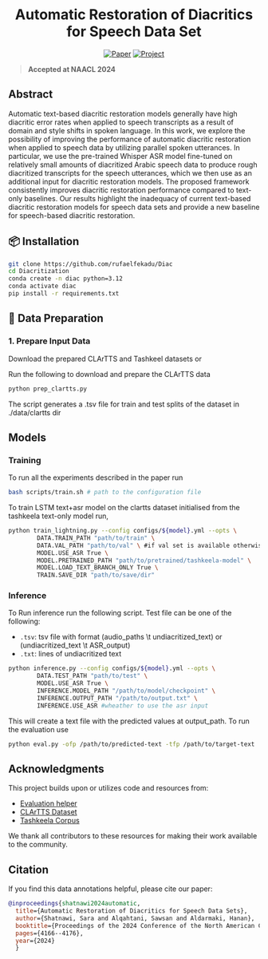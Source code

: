<h1 align="center"> Automatic Restoration of Diacritics for Speech Data Set </h1>

<div align="center">

<!-- [![License: MIT](https://img.shields.io/badge/license-MIT-green)](LICENSE) -->
[![Paper](https://img.shields.io/badge/Paper-PDF-blue)](https://aclanthology.org/2024.naacl-long.233.pdf)
[![Project](https://img.shields.io/badge/Project-Diacritization-red)](https://github.com/SaraShatnawi/Diacritization)
</div>


> **Accepted at NAACL 2024**

## Abstract
Automatic text-based diacritic restoration models generally have high diacritic error rates when applied to speech transcripts as a result of domain and style shifts in spoken language. In this work, we explore the possibility of improving the performance of automatic diacritic restoration when applied to speech data by utilizing parallel spoken utterances. In particular, we use the pre-trained Whisper ASR model fine-tuned on relatively small amounts of diacritized Arabic speech data to produce rough diacritized transcripts for the speech utterances, which we then use as an additional input for diacritic restoration models. The proposed framework consistently improves diacritic restoration performance compared to text-only baselines. Our results highlight the inadequacy of current text-based diacritic restoration models for speech data sets and provide a new baseline for speech-based diacritic restoration.


## 📦 Installation

```bash
git clone https://github.com/rufaelfekadu/Diac
cd Diacritization
conda create -n diac python=3.12
conda activate diac
pip install -r requirements.txt
```

## 📁 Data Preparation

### 1. Prepare Input Data

Download the prepared CLArTTS and Tashkeel datasets or

Run the following to download and prepare the CLArTTS data

```bash 
python prep_clartts.py
```

The script generates a .tsv file for train and test splits of the dataset in ./data/clartts dir

## Models

### Training

To run all the experiments described in the paper run
```bash
bash scripts/train.sh # path to the configuration file
```

To train LSTM text+asr model on the clartts dataset initialised from the tashkeela text-only model run,
```bash
python train_lightning.py --config configs/${model}.yml --opts \
        DATA.TRAIN_PATH "path/to/train" \
        DATA.VAL_PATH "path/to/val" \ #if val set is available otherwise train will be split
        MODEL.USE_ASR True \
        MODEL.PRETRAINED_PATH "path/to/pretrained/tashkeela-model" \
        MODEL.LOAD_TEXT_BRANCH_ONLY True \
        TRAIN.SAVE_DIR "path/to/save/dir"
```

### Inference

To Run inference run the following script. Test file can be one of the following:
- `.tsv`: tsv file with format (audio_paths \t undiacritized_text) or (undiacritized_text \t ASR_output)
- `.txt`: lines of undiacritized text

```bash
python inference.py --config configs/${model}.yml --opts \
        DATA.TEST_PATH "path/to/test" \
        MODEL.USE_ASR True \ 
        INFERENCE.MODEL_PATH "/path/to/model/checkpoint" \
        INFERENCE.OUTPUT_PATH "/path/to/output.txt" \
        INFERENCE.USE_ASR #wheather to use the asr input
```
This will create a text file with the predicted values at output_path. To run the evaluation use

```bash
python eval.py -ofp /path/to/predicted-text -tfp /path/to/target-text
```

## Acknowledgments

This project builds upon or utilizes code and resources from:
- [Evaluation helper](https://github.com/AliOsm/arabic-text-diacritization)
- [CLArTTS Dataset](https://github.com/arabicsspeech/clarttscorpus)
- [Tashkeela Corpus](https://github.com/AliOsm/arabic-text-diacritization)

We thank all contributors to these resources for making their work available to the community.

## Citation

If you find this data annotations helpful, please cite our paper:

```bibtex
@inproceedings{shatnawi2024automatic,
  title={Automatic Restoration of Diacritics for Speech Data Sets},
  author={Shatnawi, Sara and Alqahtani, Sawsan and Aldarmaki, Hanan},
  booktitle={Proceedings of the 2024 Conference of the North American Chapter of the Association for Computational Linguistics: Human Language Technologies (Volume 1: Long Papers)},
  pages={4166--4176},
  year={2024}
  }
```
